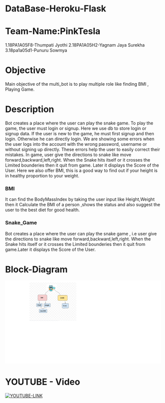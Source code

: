 
# DataBase-Heroku-Flask

# Team-Name:PinkTesla
1.18PA1A05F8-Thumpati Jyothi
2.18PA1A05H2-Yagnam Jaya Surekha
3.18pa1a05d1-Punuru Sowmya

# Objective 
  Main objective of the multi_bot is to play multiple role like finding BMI , Playing Game.  
  
# Description
  Bot creates a place where the user can play the snake game. To play the game, the user must login or signup. Here we use db to store login or signup data. If the user is new to the game, he must first signup and then login. Otherwise he can directly login. We are showing some errors when the user logs into the account with the wrong password, username or without signing up directly. These errors help the user to easily correct their mistakes. In game, user give the directions to snake like move forward,backward,left,right. When the Snake hits itself or it crosses the Limited bounderies then it quit from game. Later it displays the Score of the User. Here we also offer BMI, this is a good way to find out if your height is in healthy proportion to your weight.

### BMI
   It can find the BodyMassIndex by taking the user input like Height,Weight then it Calculate the BMI of a person ,shows the status and also suggest the user to the best diet for good health.

### Snake_Game
   Bot creates a place where the user can play the snake game , i.e user give the directions to snake like move forward,backward,left,right. When the Snake hits itself or it crosses the Limited bounderies then it quit from game.Later it displays the Score of the User.

# Block-Diagram
   ![Block_Diagram](https://raw.githubusercontent.com/Jyothi12015-t/Multibot-js/main/block-dia-web.png)
  
# YOUTUBE - Video
[![YOUTUBE-LINK](https://img.youtube.com/vi/UtVY2pSGWe4/0.jpg)](https://www.youtube.com/watch?vUtVY2pSGWe4-IQ)


